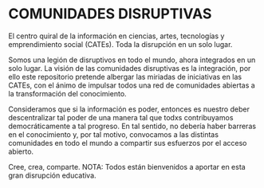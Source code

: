 # COMUNIDADES DISRUPTIVAS
El centro quiral de la información en ciencias, artes, tecnologías y emprendimiento social (CATEs). Toda la disrupción en un solo lugar.

Somos una legión de disruptivos en todo el mundo, ahora integrados en un solo lugar. La visión de las comunidades disruptivas es la integración, por ello este repositorio pretende albergar las miriadas de iniciativas en las CATEs, con el ánimo de impulsar todos una red de comunidades abiertas a la transformación del conocimiento.

Consideramos que si la información es poder, entonces es nuestro deber descentralizar tal poder de una manera tal que todxs contribuyamos democráticamente a tal progreso. En tal sentido, no debería haber barreras en el conocimiento y, por tal motivo, convocamos a las distintas comunidades en todo el mundo a compartir sus esfuerzos por el acceso abierto. 

Cree, crea, comparte.
NOTA: Todos están bienvenidos a aportar en esta gran disrupción educativa.
